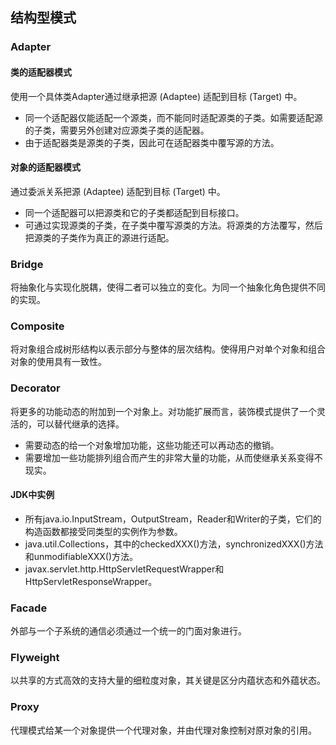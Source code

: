 ## 结构型模式

### Adapter
#### 类的适配器模式
使用一个具体类Adapter通过继承把源 (Adaptee) 适配到目标 (Target) 中。
* 同一个适配器仅能适配一个源类，而不能同时适配源类的子类。如需要适配源的子类，需要另外创建对应源类子类的适配器。
* 由于适配器类是源类的子类，因此可在适配器类中覆写源的方法。
#### 对象的适配器模式
通过委派关系把源 (Adaptee) 适配到目标 (Target) 中。
* 同一个适配器可以把源类和它的子类都适配到目标接口。
* 可通过实现源类的子类，在子类中覆写源类的方法。将源类的方法覆写，然后把源类的子类作为真正的源进行适配。

### Bridge
将抽象化与实现化脱耦，使得二者可以独立的变化。为同一个抽象化角色提供不同的实现。

### Composite
将对象组合成树形结构以表示部分与整体的层次结构。使得用户对单个对象和组合对象的使用具有一致性。

### Decorator
将更多的功能动态的附加到一个对象上。对功能扩展而言，装饰模式提供了一个灵活的，可以替代继承的选择。
* 需要动态的给一个对象增加功能，这些功能还可以再动态的撤销。
* 需要增加一些功能排列组合而产生的非常大量的功能，从而使继承关系变得不现实。
#### JDK中实例
* 所有java.io.InputStream，OutputStream，Reader和Writer的子类，它们的构造函数都接受同类型的实例作为参数。
* java.util.Collections，其中的checkedXXX()方法，synchronizedXXX()方法和unmodifiableXXX()方法。
* javax.servlet.http.HttpServletRequestWrapper和HttpServletResponseWrapper。

### Facade
外部与一个子系统的通信必须通过一个统一的门面对象进行。

### Flyweight
以共享的方式高效的支持大量的细粒度对象，其关键是区分内蕴状态和外蕴状态。

### Proxy
代理模式给某一个对象提供一个代理对象，并由代理对象控制对原对象的引用。
